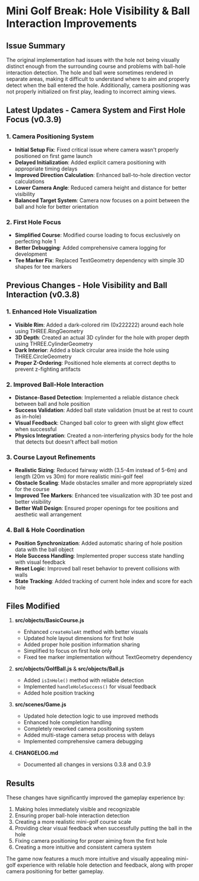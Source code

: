 # Mini Golf Break: Hole Visibility & Ball Interaction Improvements

## Issue Summary
The original implementation had issues with the hole not being visually distinct enough from the surrounding course and problems with ball-hole interaction detection. The hole and ball were sometimes rendered in separate areas, making it difficult to understand where to aim and properly detect when the ball entered the hole. Additionally, camera positioning was not properly initialized on first play, leading to incorrect aiming views.

## Latest Updates - Camera System and First Hole Focus (v0.3.9)

### 1. Camera Positioning System
- **Initial Setup Fix**: Fixed critical issue where camera wasn't properly positioned on first game launch
- **Delayed Initialization**: Added explicit camera positioning with appropriate timing delays
- **Improved Direction Calculation**: Enhanced ball-to-hole direction vector calculations
- **Lower Camera Angle**: Reduced camera height and distance for better visibility
- **Balanced Target System**: Camera now focuses on a point between the ball and hole for better orientation

### 2. First Hole Focus
- **Simplified Course**: Modified course loading to focus exclusively on perfecting hole 1
- **Better Debugging**: Added comprehensive camera logging for development
- **Tee Marker Fix**: Replaced TextGeometry dependency with simple 3D shapes for tee markers

## Previous Changes - Hole Visibility and Ball Interaction (v0.3.8)

### 1. Enhanced Hole Visualization
- **Visible Rim**: Added a dark-colored rim (0x222222) around each hole using THREE.RingGeometry
- **3D Depth**: Created an actual 3D cylinder for the hole with proper depth using THREE.CylinderGeometry  
- **Dark Interior**: Added a black circular area inside the hole using THREE.CircleGeometry
- **Proper Z-Ordering**: Positioned hole elements at correct depths to prevent z-fighting artifacts

### 2. Improved Ball-Hole Interaction
- **Distance-Based Detection**: Implemented a reliable distance check between ball and hole position
- **Success Validation**: Added ball state validation (must be at rest to count as in-hole)
- **Visual Feedback**: Changed ball color to green with slight glow effect when successful
- **Physics Integration**: Created a non-interfering physics body for the hole that detects but doesn't affect ball motion

### 3. Course Layout Refinements
- **Realistic Sizing**: Reduced fairway width (3.5-4m instead of 5-6m) and length (20m vs 30m) for more realistic mini-golf feel
- **Obstacle Scaling**: Made obstacles smaller and more appropriately sized for the course
- **Improved Tee Markers**: Enhanced tee visualization with 3D tee post and better visibility
- **Better Wall Design**: Ensured proper openings for tee positions and aesthetic wall arrangement

### 4. Ball & Hole Coordination
- **Position Synchronization**: Added automatic sharing of hole position data with the ball object
- **Hole Success Handling**: Implemented proper success state handling with visual feedback
- **Reset Logic**: Improved ball reset behavior to prevent collisions with walls
- **State Tracking**: Added tracking of current hole index and score for each hole

## Files Modified
1. **src/objects/BasicCourse.js**
   - Enhanced `createHoleAt` method with better visuals
   - Updated hole layout dimensions for first hole
   - Added proper hole position information sharing
   - Simplified to focus on first hole only
   - Fixed tee marker implementation without TextGeometry dependency

2. **src/objects/GolfBall.js** & **src/objects/Ball.js**
   - Added `isInHole()` method with reliable detection
   - Implemented `handleHoleSuccess()` for visual feedback
   - Added hole position tracking

3. **src/scenes/Game.js**
   - Updated hole detection logic to use improved methods
   - Enhanced hole completion handling
   - Completely reworked camera positioning system
   - Added multi-stage camera setup process with delays
   - Implemented comprehensive camera debugging

4. **CHANGELOG.md**
   - Documented all changes in versions 0.3.8 and 0.3.9

## Results
These changes have significantly improved the gameplay experience by:
1. Making holes immediately visible and recognizable
2. Ensuring proper ball-hole interaction detection
3. Creating a more realistic mini-golf course scale
4. Providing clear visual feedback when successfully putting the ball in the hole
5. Fixing camera positioning for proper aiming from the first hole
6. Creating a more intuitive and consistent camera system

The game now features a much more intuitive and visually appealing mini-golf experience with reliable hole detection and feedback, along with proper camera positioning for better gameplay. 